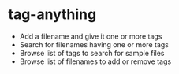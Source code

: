 # tag-anything

* Add a filename and give it one or more tags
* Search for filenames having one or more tags
* Browse list of tags to search for sample files
* Browse list of filenames to add or remove tags
